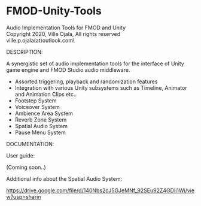 # FMOD-Unity-Tools
Audio Implementation Tools for FMOD and Unity\
Copyright 2020, Ville Ojala, All rights reserved\
ville.p.ojala(at)outlook.com\

DESCRIPTION:

A synergistic set of audio implementation tools for the interface of Unity game engine and FMOD Studio audio middleware.

- Assorted triggering, playback and randomization features
- Integration with various Unity subsystems such as Timeline, Animator and Animation Clips etc..
- Footstep System
- Voiceover System
- Ambience Area System
- Reverb Zone System
- Spatial Audio System
- Pause Menu System

DOCUMENTATION:

User guide:

(Coming soon..)

Additional info about the Spatial Audio System:

https://drive.google.com/file/d/140Nbs2cJ5GJeMNf_92SEu92Z4GDIi1Wi/view?usp=sharin
